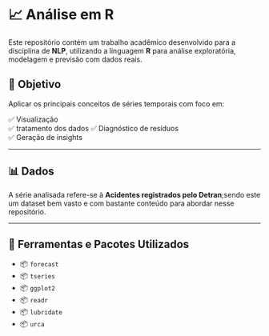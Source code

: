 # 📈 Análise  em R

Este repositório contém um trabalho acadêmico desenvolvido para a disciplina de **NLP**, utilizando a linguagem **R** para análise exploratória, modelagem e previsão com dados reais.

## 🎯 Objetivo

Aplicar os principais conceitos de séries temporais com foco em:

✅ Visualização  
✅ tratamento dos dados 
✅ Diagnóstico de resíduos  
✅ Geração de insights 

---

## 📊 Dados

A série analisada refere-se à **Acidentes registrados pelo Detran**;sendo este um dataset bem vasto e com bastante conteúdo para abordar nesse repositório.

---

## 🧰 Ferramentas e Pacotes Utilizados

- 📦 `forecast`  
- 📦 `tseries`  
- 📦 `ggplot2`  
- 📦 `readr`  
- 📦 `lubridate`  
- 📦 `urca`  


